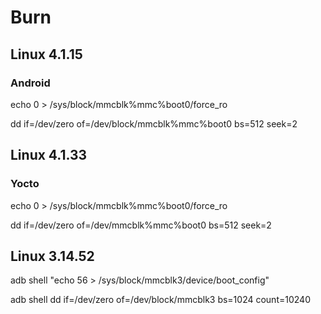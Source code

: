 # Burn

## Linux 4.1.15
### Android
echo 0 > /sys/block/mmcblk%mmc%boot0/force_ro

dd if=/dev/zero of=/dev/block/mmcblk%mmc%boot0 bs=512 seek=2
## Linux 4.1.33
### Yocto
echo 0 > /sys/block/mmcblk%mmc%boot0/force_ro

dd if=/dev/zero of=/dev/mmcblk%mmc%boot0 bs=512 seek=2

## Linux 3.14.52
adb shell  "echo 56 > /sys/block/mmcblk3/device/boot_config"

adb shell  dd if=/dev/zero of=/dev/block/mmcblk3 bs=1024 count=10240

